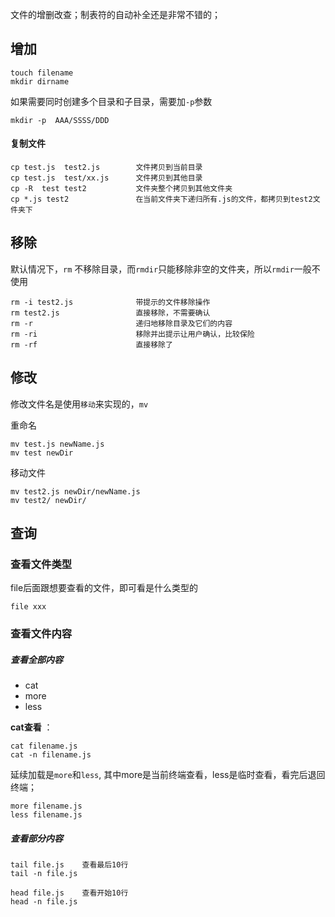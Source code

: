 文件的增删改查；制表符的自动补全还是非常不错的；

## 增加

```
touch filename
mkdir dirname
```
如果需要同时创建多个目录和子目录，需要加`-p`参数

```
mkdir -p  AAA/SSSS/DDD
```

#### 复制文件
```
cp test.js  test2.js        文件拷贝到当前目录
cp test.js  test/xx.js      文件拷贝到其他目录
cp -R  test test2           文件夹整个拷贝到其他文件夹
cp *.js test2               在当前文件夹下递归所有.js的文件，都拷贝到test2文件夹下
```

## 移除

默认情况下，`rm` 不移除目录，而`rmdir`只能移除非空的文件夹，所以`rmdir`一般不使用

```
rm -i test2.js              带提示的文件移除操作
rm test2.js                 直接移除，不需要确认
rm -r                       递归地移除目录及它们的内容
rm -ri                      移除并出提示让用户确认，比较保险
rm -rf                      直接移除了
```

## 修改 

修改文件名是使用`移动`来实现的，`mv`

重命名

```
mv test.js newName.js
mv test newDir
```
移动文件
```
mv test2.js newDir/newName.js           
mv test2/ newDir/
```

## 查询

### 查看文件类型

file后面跟想要查看的文件，即可看是什么类型的
```
file xxx
```

### 查看文件内容

##### 查看全部内容
- cat
- more
- less

**cat查看** ： 

```
cat filename.js
cat -n filename.js
```

延续加载是`more`和`less`,  其中more是当前终端查看，less是临时查看，看完后退回终端；
```
more filename.js
less filename.js
```

##### 查看部分内容
```
tail file.js    查看最后10行
tail -n file.js

head file.js    查看开始10行
head -n file.js
```